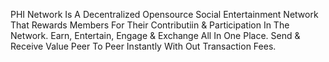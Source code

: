 PHI Network Is A Decentralized Opensource Social Entertainment Network That Rewards Members For Their Contributiin & Participation In The Network. Earn, Entertain,
Engage & Exchange All In One Place. Send & Receive Value Peer To Peer Instantly With Out Transaction Fees. 
